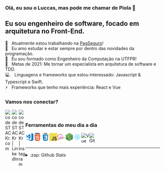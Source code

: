 ### Olá, eu sou o Luccas, mas pode me chamar de Piola 👋

## Eu sou engenheiro de software, focado em arquitetura no Front-End.

🔭  &nbsp; Atualmente estou trabalhando na [PagSeguro][website]! <br />
👯  &nbsp; Eu amo estudar e estar sempre por dentro das novidades da programação. <br />
📒  &nbsp; Eu sou formado como Engenheiro da Computação na UTFPR! <br />
🥅  &nbsp; Metas de 2021: Me tornar um especialista em arquitetura de software e TDD. <br />
💻. &nbsp; Linguagens e frameworks que estou interessado: Javascript & Typescript e Swift. <br />
⚡ &nbsp; Frameworks que tenho mais experiência: React e Vue <br />

### Vamos nos conectar?

<a href=[facebook] target="_blank"><img align="left" alt="codeSTACKr.com" width="22px" src="https://cdn3.iconfinder.com/data/icons/capsocial-round/500/facebook-512.png" /></a>
[<img align="left" alt="codeSTACKr | LinkedIn" width="22px" src="https://cdn.icon-icons.com/icons2/2429/PNG/512/linkedin_logo_icon_147268.png" />][linkedin]
[<img align="left" alt="codeSTACKr | Instagram" width="22px" src="https://shoppingomar.com.br/wp-content/uploads/2018/12/instagram-colourful-icon.png" />][instagram]

<br />

### Ferramentas do meu dia a dia

<img align="left" alt="Visual Studio Code" width="26px" src="https://raw.githubusercontent.com/github/explore/80688e429a7d4ef2fca1e82350fe8e3517d3494d/topics/visual-studio-code/visual-studio-code.png" />
<img align="left" alt="HTML5" width="26px" src="https://raw.githubusercontent.com/github/explore/80688e429a7d4ef2fca1e82350fe8e3517d3494d/topics/html/html.png" />
<img align="left" alt="CSS3" width="26px" src="https://raw.githubusercontent.com/github/explore/80688e429a7d4ef2fca1e82350fe8e3517d3494d/topics/css/css.png" />
<img align="left" alt="JavaScript" width="26px" src="https://raw.githubusercontent.com/github/explore/80688e429a7d4ef2fca1e82350fe8e3517d3494d/topics/javascript/javascript.png" />
<img align="left" alt="Sass" width="26px" src="https://raw.githubusercontent.com/github/explore/80688e429a7d4ef2fca1e82350fe8e3517d3494d/topics/sass/sass.png" />
<img align="left" alt="Node.js" width="26px" src="https://raw.githubusercontent.com/github/explore/80688e429a7d4ef2fca1e82350fe8e3517d3494d/topics/nodejs/nodejs.png" />
<img align="left" alt="React" width="26px" src="https://raw.githubusercontent.com/github/explore/80688e429a7d4ef2fca1e82350fe8e3517d3494d/topics/react/react.png" />
<img align="left" alt="Vue" width="26px" src="https://br.vuejs.org//images/logo.png" />
<img align="left" alt="Git" width="26px" src="https://upload.wikimedia.org/wikipedia/commons/thumb/3/3f/Git_icon.svg/1024px-Git_icon.svg.png" />

<br />
<br />

---

<details>
  <summary>:zap: Github Stats</summary>

  <img align="left" alt="codeSTACKr's Github Stats" src="https://github-readme-stats.codestackr.vercel.app/api?username=LuccasPiola&show_icons=true&hide_border=true" />

</details>

[website]: https://pagseguro.uol.com.br/#rmcl
[facebook]: https://www.facebook.com/lhc.piola
[instagram]: https://www.instagram.com/luccaspiola
[linkedin]: https://www.linkedin.com/in/luccas-piola-73a645152/
